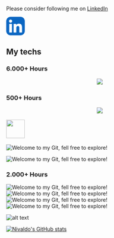 

Please consider following me on [LinkedIn](https://www.linkedin.com/in/nivaldo-neto-31819414b/)

<a href="https://www.linkedin.com/in/nivaldo-neto-31819414b/">
  <img src="https://github.com/tandpfun/skill-icons/raw/main/icons/LinkedIn.svg" alt="Meu LinkedIn" width="50" height="50">
</a>

## My techs

### 6.000+ Hours

<p align="center">
  <a href="https://skillicons.dev">
    <img src="https://skillicons.dev/icons?i=dotnet,cs,js,bootstrap,git,visualstudio" />
  </a>
</p>


### 500+ Hours
<p align="center">
  <a href="https://skillicons.dev">
    <img src="https://skillicons.dev/icons?i=py,p5js,notion"/>
  </a>
</p>

<p>
  <img src="https://github.com/user-attachments/assets/d19ceffa-3248-42bc-a0ab-bc3fa85ad9ec" width="50" height="50">
</p>
<p>
  <img alt="Welcome to my Git, fell free to explore!" src="https://camo.githubusercontent.com/8542eeba4fcb8eb585af0d38fcde6d271f30897e02338d69b1071d5c46069c63/68747470733a2f2f696d672e736869656c64732e696f2f62616467652f4d6963726f736f667425323053514c25323053657665722d4343323932373f7374796c653d666f722d7468652d6261646765266c6f676f3d6d6963726f736f667425323073716c253230736572766572266c6f676f436f6c6f723d7768697465">
</p>

<picture>
 <img alt="Welcome to my Git, fell free to explore!" src="https://camo.githubusercontent.com/29d02b3669d6450d67e043cf5909e740dcb94c1e2306d88ac48b15b4ec55dc65/68747470733a2f2f696d672e736869656c64732e696f2f62616467652f6a6176617363726970742d2532333332333333302e7376673f7374796c653d666f722d7468652d6261646765266c6f676f3d6a617661736372697074266c6f676f436f6c6f723d253233463744463145">
</picture>

### 2.000+ Hours
<picture>
 <img alt="Welcome to my Git, fell free to explore!" src="https://camo.githubusercontent.com/29d02b3669d6450d67e043cf5909e740dcb94c1e2306d88ac48b15b4ec55dc65/68747470733a2f2f696d672e736869656c64732e696f2f62616467652f6a6176617363726970742d2532333332333333302e7376673f7374796c653d666f722d7468652d6261646765266c6f676f3d6a617661736372697074266c6f676f436f6c6f723d253233463744463145">
</picture><picture>
 <img alt="Welcome to my Git, fell free to explore!" src="https://camo.githubusercontent.com/29d02b3669d6450d67e043cf5909e740dcb94c1e2306d88ac48b15b4ec55dc65/68747470733a2f2f696d672e736869656c64732e696f2f62616467652f6a6176617363726970742d2532333332333333302e7376673f7374796c653d666f722d7468652d6261646765266c6f676f3d6a617661736372697074266c6f676f436f6c6f723d253233463744463145">
</picture><picture>
 <img alt="Welcome to my Git, fell free to explore!" src="https://camo.githubusercontent.com/29d02b3669d6450d67e043cf5909e740dcb94c1e2306d88ac48b15b4ec55dc65/68747470733a2f2f696d672e736869656c64732e696f2f62616467652f6a6176617363726970742d2532333332333333302e7376673f7374796c653d666f722d7468652d6261646765266c6f676f3d6a617661736372697074266c6f676f436f6c6f723d253233463744463145">
</picture><picture>
 <img alt="Welcome to my Git, fell free to explore!" src="https://camo.githubusercontent.com/29d02b3669d6450d67e043cf5909e740dcb94c1e2306d88ac48b15b4ec55dc65/68747470733a2f2f696d672e736869656c64732e696f2f62616467652f6a6176617363726970742d2532333332333333302e7376673f7374796c653d666f722d7468652d6261646765266c6f676f3d6a617661736372697074266c6f676f436f6c6f723d253233463744463145">
</picture>

![alt text](https://camo.githubusercontent.com/29d02b3669d6450d67e043cf5909e740dcb94c1e2306d88ac48b15b4ec55dc65/68747470733a2f2f696d672e736869656c64732e696f2f62616467652f6a6176617363726970742d2532333332333333302e7376673f7374796c653d666f722d7468652d6261646765266c6f676f3d6a617661736372697074266c6f676f436f6c6f723d253233463744463145)

[![Nivaldo's GitHub stats](https://github-readme-stats.vercel.app/api?username=Nivaldo-Freitas&show_icons=true&theme=tokyonight)](https://github.com/Nivaldo-Freitas/github-readme-stats)
